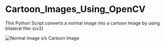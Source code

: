 # Cartoon_Images_Using_OpenCV
This Python Script converts a normal image into a cartoon Image by using bilateral filer (cv2)

![Normal Image v/s Cartoon Image](relative/path/to/img.jpg?raw=true "Title")
